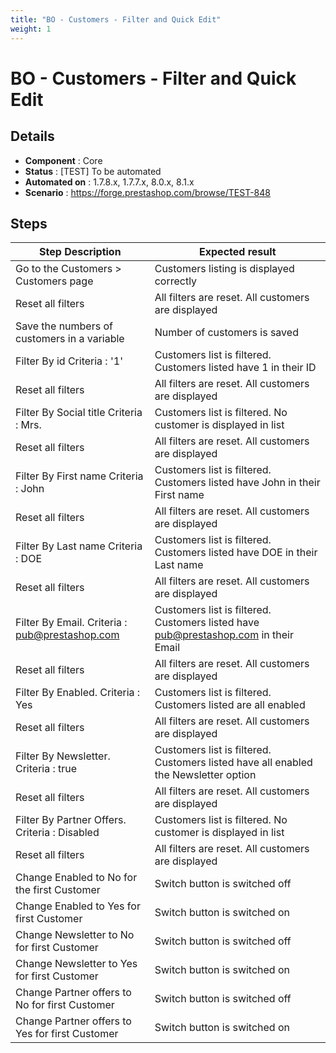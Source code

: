 ```yaml
---
title: "BO - Customers - Filter and Quick Edit"
weight: 1
---
```


# BO - Customers - Filter and Quick Edit
## Details
* **Component** : Core
* **Status** : [TEST] To be automated
* **Automated on** : 1.7.8.x, 1.7.7.x, 8.0.x, 8.1.x
* **Scenario** : https://forge.prestashop.com/browse/TEST-848

## Steps
| Step Description | Expected result |
| ----- | ----- |
| Go to the Customers > Customers page | Customers listing is displayed correctly |
| Reset all filters | All filters are reset. All customers are displayed |
| Save the numbers of customers in a variable | Number of customers is saved |
| Filter By id Criteria : '1' | Customers list is filtered. Customers listed have 1 in their ID |
| Reset all filters | All filters are reset. All customers are displayed |
| Filter By Social title Criteria : Mrs. | Customers list is filtered. No customer is displayed in list |
| Reset all filters | All filters are reset. All customers are displayed |
| Filter By First name Criteria : John | Customers list is filtered. Customers listed have John in their First name |
| Reset all filters | All filters are reset. All customers are displayed |
| Filter By Last name Criteria : DOE | Customers list is filtered. Customers listed have DOE in their Last name |
| Reset all filters | All filters are reset. All customers are displayed |
| Filter By Email. Criteria : pub@prestashop.com | Customers list is filtered. Customers listed have pub@prestashop.com in their Email |
| Reset all filters | All filters are reset. All customers are displayed |
| Filter By Enabled. Criteria : Yes | Customers list is filtered. Customers listed are all enabled |
| Reset all filters | All filters are reset. All customers are displayed |
| Filter By Newsletter. Criteria : true | Customers list is filtered. Customers listed have all enabled the Newsletter option |
| Reset all filters | All filters are reset. All customers are displayed |
| Filter By Partner Offers. Criteria : Disabled | Customers list is filtered. No customer is displayed in list |
| Reset all filters | All filters are reset. All customers are displayed |
| Change Enabled to No for the first Customer | Switch button is switched off |
| Change Enabled to Yes for first Customer | Switch button is switched on |
| Change Newsletter to No for first Customer | Switch button is switched off |
| Change Newsletter to Yes for first Customer | Switch button is switched on |
| Change Partner offers to No for first Customer | Switch button is switched off |
| Change Partner offers to Yes for first Customer | Switch button is switched on |
